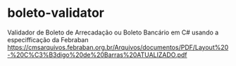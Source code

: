 # boleto-validator
Validador de Boleto de Arrecadação ou Boleto Bancário em C#
usando a especifficação da Febraban
https://cmsarquivos.febraban.org.br/Arquivos/documentos/PDF/Layout%20-%20C%C3%B3digo%20de%20Barras%20ATUALIZADO.pdf
